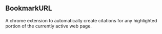 ## BookmarkURL
A chrome extension to automatically create citations for any highlighted portion of the currently active web page.
